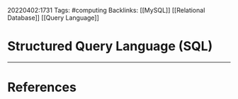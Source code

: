 20220402:1731
Tags: #computing 
Backlinks: [[MySQL]] [[Relational Database]] [[Query Language]]
# Structured Query Language (SQL)




---
# References